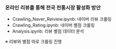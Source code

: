 ### 온라인 리뷰를 통해 전국 전통시장 활성화 방안
- Crawling_Naver_Reiview.ipynb: 네이버 리뷰 크롤링
- Crawling_Rating.ipynb: 네이버 별점 크롤링
- Analysis.ipynb: 리뷰 별점 데이터 분석
  
※ 리뷰와 별점 따로 크롤링 진행
